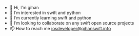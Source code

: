 - 👋 Hi, I’m gihan
- 👀 I’m interested in swift and python
- 🌱 I’m currently learning swift and python
- 💞️ I’m looking to collaborate on any swift open source projects
- 📫 How to reach me iosdeveloper@gihanswift.info


<!---
gihanswift/gihanswift is a ✨ special ✨ repository because its `README.md` (this file) appears on your GitHub profile.
You can click the Preview link to take a look at your changes.
--->
